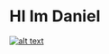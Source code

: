 
# HI Im Daniel 


 
<a href="https://www.instagram.com/d_salazrd/">![alt text](https://img.shields.io/badge/-Instagram-833AB4?style=plastic&logo=Instagram)</a>


<!--
**Dsniels/Dsniels** is a ✨ _special_ ✨ repository because its `README.md` (this file) appears on your GitHub profile.

Here are some ideas to get you started:

- 🔭 I’m currently working on ...
- 🌱 I’m currently learning ...
- 👯 I’m looking to collaborate on ...
- 🤔 I’m looking for help with ...
- 💬 Ask me about ...
- 📫 How to reach me: ...
- 😄 Pronouns: ...
- ⚡ Fun fact: ...
-->
